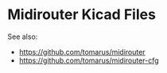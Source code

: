 Midirouter Kicad Files
======================

See also: 

* https://github.com/tomarus/midirouter
* https://github.com/tomarus/midirouter-cfg

